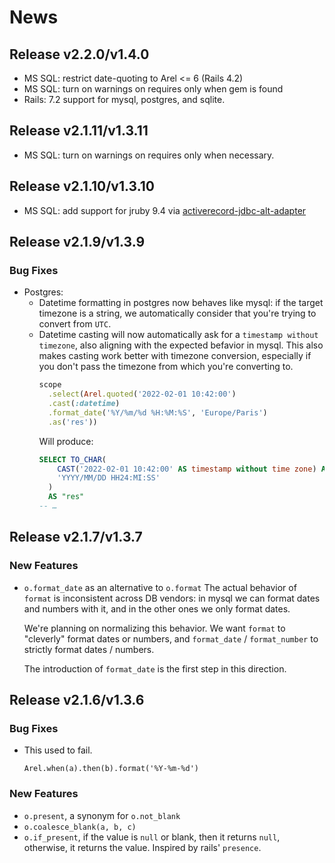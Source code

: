 # News

## Release v2.2.0/v1.4.0

- MS SQL: restrict date-quoting to Arel <= 6 (Rails 4.2)
- MS SQL: turn on warnings on requires only when gem is found
- Rails: 7.2 support for mysql, postgres, and sqlite.

## Release v2.1.11/v1.3.11

- MS SQL: turn on warnings on requires only when necessary.

## Release v2.1.10/v1.3.10

- MS SQL: add support for jruby 9.4 via [activerecord-jdbc-alt-adapter](https://rubygems.org/gems/activerecord-jdbc-alt-adapter/)

## Release v2.1.9/v1.3.9

### Bug Fixes

- Postgres:
  - Datetime formatting in postgres now behaves like mysql: if the target
    timezone is a string, we automatically consider that you're trying to
    convert from `UTC`.
  - Datetime casting will now automatically ask for a
    `timestamp without timezone`, also aligning with the expected befavior
    in mysql. This also makes casting work better with timezone conversion,
    especially if you don't pass the timezone from which you're converting
    to.
    ```ruby
    scope
      .select(Arel.quoted('2022-02-01 10:42:00')
      .cast(:datetime)
      .format_date('%Y/%m/%d %H:%M:%S', 'Europe/Paris')
      .as('res'))
    ```
    Will produce:
    ```sql
    SELECT TO_CHAR(
        CAST('2022-02-01 10:42:00' AS timestamp without time zone) AT TIME ZONE 'UTC' AT TIME ZONE 'Europe/Paris',
        'YYYY/MM/DD HH24:MI:SS'
      )
      AS "res"
    -- …
    ```

## Release v2.1.7/v1.3.7

### New Features

- `o.format_date` as an alternative to `o.format`
  The actual behavior of `format` is inconsistent across DB vendors: in mysql we
  can format dates and numbers with it, and in the other ones we only format
  dates.

  We're planning on normalizing this behavior. We want `format` to "cleverly"
  format dates or numbers, and `format_date` / `format_number` to strictly
  format dates / numbers.

  The introduction of `format_date` is the first step in this direction.

## Release v2.1.6/v1.3.6

### Bug Fixes

- This used to fail.
  ```
  Arel.when(a).then(b).format('%Y-%m-%d')
  ```

### New Features

- `o.present`, a synonym for `o.not_blank`
- `o.coalesce_blank(a, b, c)`
- `o.if_present`, if the value is `null` or blank, then it returns `null`,
  otherwise, it returns the value.  Inspired by rails' `presence`.
